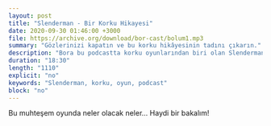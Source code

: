 ```yaml
---
layout: post
title: "Slenderman - Bir Korku Hikayesi"
date: 2020-09-30 01:46:00 +3000
file: https://archive.org/download/bor-cast/bolum1.mp3
summary: "Gözlerinizi kapatın ve bu korku hikâyesinin tadını çıkarın."
description: "Bora bu podcastta korku oyunlarından biri olan Slenderman oynuyor. Hem tırsacağınız hem de eğleneceğiniz bir bölüm için buyrun sizi şöyle alalım."
duration: "18:30" 
length: "1110"
explicit: "no" 
keywords: "Slenderman, korku, oyun, podcast"
block: "no" 
---
```


Bu muhteşem oyunda neler olacak neler... Haydi bir bakalım!